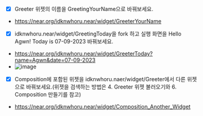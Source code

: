 - [X] Greeter 위젯의 이름을 GreetingYourName으로 바꿔보세요.
- https://near.org/idknwhoru.near/widget/GreeterYourName
- [X] idknwhoru.near/widget/GreetingToday을 fork 하고 실행 화면을 Hello Agwn! Today is 07-09-2023 바꿔보세요.
- https://near.org/idknwhoru.near/widget/GreeterToday?name=Agwn&date=07-09-2023
- ![image](https://github.com/IDKNWHORU/collegium_BOS/assets/49608580/ba5dd9f7-e6af-4494-859f-9a7bf9bb2e1f)
- [X] Composition에 포함된 위젯을 idknwhoru.naer/widget/Greeter에서 다른 위젯으로 바꿔보세요.(위젯을 검색하는 방법은 4. Greeter 위젯 불러오기와 6. Composition 만들기를 참고)
- https://near.org/idknwhoru.near/widget/Composition_Another_Widget

